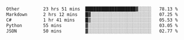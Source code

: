 <!--START_SECTION:waka-->

```txt
Other         23 hrs 51 mins  ███████████████████▓░░░░░   78.13 %
Markdown      2 hrs 12 mins   █▓░░░░░░░░░░░░░░░░░░░░░░░   07.25 %
C#            1 hr 41 mins    █▒░░░░░░░░░░░░░░░░░░░░░░░   05.53 %
Python        55 mins         ▓░░░░░░░░░░░░░░░░░░░░░░░░   03.05 %
JSON          50 mins         ▓░░░░░░░░░░░░░░░░░░░░░░░░   02.77 %
```

<!--END_SECTION:waka--> 
 
